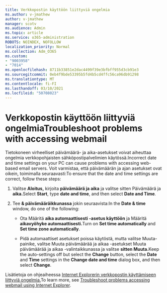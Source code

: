 ```yaml
---
title: Verkkopostin käyttöön liittyviä ongelmia
ms.author: v-jmathew
author: v-jmathew
manager: scotv
ms.audience: Admin
ms.topic: article
ms.service: o365-administration
ROBOTS: NOINDEX, NOFOLLOW
localization_priority: Normal
ms.collection: Adm_O365
ms.custom:
- "9003958"
- "7014"
ms.openlocfilehash: 8711b33851e2dac4499f39e3bfbff955d3cb91e3
ms.sourcegitcommit: 0eb4f9bde53395b5fd4b5cd4ffc56ca96db91298
ms.translationtype: MT
ms.contentlocale: fi-FI
ms.lasthandoff: 03/10/2021
ms.locfileid: "50708023"
---
```

# <a name="troubleshoot-problems-with-accessing-webmail"></a><span data-ttu-id="aac9e-102">Verkkopostin käyttöön liittyviä ongelmia</span><span class="sxs-lookup"><span data-stu-id="aac9e-102">Troubleshoot problems with accessing webmail</span></span>

<span data-ttu-id="aac9e-103">Tietokoneen virheelliset päivämäärä- ja aika-asetukset voivat aiheuttaa ongelmia verkkopohjaisten sähköpostipalvelimien käytössä.</span><span class="sxs-lookup"><span data-stu-id="aac9e-103">Incorrect date and time settings on your PC can cause problems with accessing web-based email servers.</span></span> <span data-ttu-id="aac9e-104">Voit varmistaa, että päivämäärän ja ajan asetukset ovat oikein, toimimalla seuraavasti:</span><span class="sxs-lookup"><span data-stu-id="aac9e-104">To ensure that the date and time settings are correct, follow these steps:</span></span>

1. <span data-ttu-id="aac9e-105">Valitse **Aloitus,** kirjoita **päivämäärä ja aika** ja valitse sitten Päivämäärä ja **aika.**</span><span class="sxs-lookup"><span data-stu-id="aac9e-105">Select **Start**, type **date and time**, and then select **Date and Time**.</span></span>
2. <span data-ttu-id="aac9e-106">Tee **& päivämääräikkunassa** jokin seuraavista:</span><span class="sxs-lookup"><span data-stu-id="aac9e-106">In the **Date & time** window, do one of the following:</span></span>

    - <span data-ttu-id="aac9e-107">Ota Määritä **aika automaattisesti -asetus käyttöön** ja Määritä **aikavyöhyke automaattisesti.**</span><span class="sxs-lookup"><span data-stu-id="aac9e-107">Turn on **Set time automatically** and **Set time zone automatically**.</span></span>

    - <span data-ttu-id="aac9e-108">Pidä automaattiset asetukset poissa  käytöstä, mutta  valitse  Muuta-painike,  valitse Muuta päivämäärää ja aikaa -asetukset Muuta päivämäärää ja aikaa -valintaikkunassa ja valitse **sitten Muuta.**</span><span class="sxs-lookup"><span data-stu-id="aac9e-108">Keep the auto-settings off but select the **Change** button, select the **Date** and **Time** settings in the **Change date and time** dialog box, and then select **Change**.</span></span>

<span data-ttu-id="aac9e-109">Lisätietoja on ohjeaiheessa [Internet Explorerin verkkopostin käyttämiseen liittyviä ongelmia.](https://answers.microsoft.com/windows/forum/all/problem-accessing-email-through-ie/41f871f3-6df3-4bc9-a5bd-7f71651a2888)</span><span class="sxs-lookup"><span data-stu-id="aac9e-109">To learn more, see [Troubleshoot problems accessing webmail using Internet Explorer](https://answers.microsoft.com/windows/forum/all/problem-accessing-email-through-ie/41f871f3-6df3-4bc9-a5bd-7f71651a2888).</span></span>
